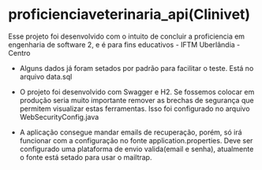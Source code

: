 # proficienciaveterinaria_api(Clinivet)
Esse projeto foi desenvolvido com o intuito de concluir a proficiencia em engenharia de software 2, e é para fins educativos - IFTM Uberlândia - Centro

- Alguns dados já foram setados por padrão para facilitar o teste. Está no arquivo data.sql

- O projeto foi desenvolvido com Swagger e H2. Se fossemos colocar em produção seria muito importante remover as brechas de segurança que permitem visualizar estas ferramentas. Isso foi configurado no arquivo WebSecurityConfig.java

- A aplicação consegue mandar emails de recuperação, porém, só irá funcionar com a configuração no fonte application.properties. Deve ser configurado uma plataforma de envio valida(email e senha), atualmente o fonte está setado para usar o mailtrap.